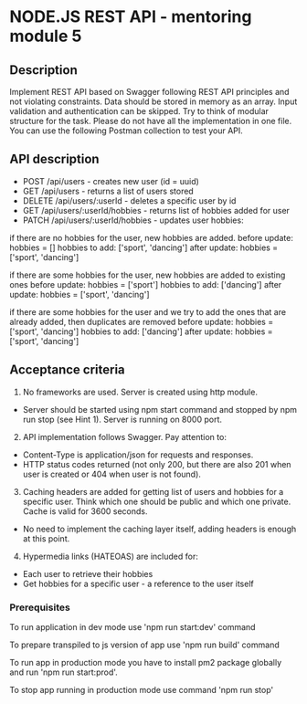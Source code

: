 # NODE.JS REST API - mentoring module 5

## Description
Implement REST API based on Swagger following REST API principles and not violating constraints. Data should be stored in memory as an array. Input validation and authentication can be skipped. Try to think of modular structure for the task. Please do not have all the implementation in one file. You can use the following Postman collection to test your API.

## API description
- POST /api/users - creates new user (id = uuid)
- GET /api/users - returns a list of users stored
- DELETE /api/users/:userId - deletes a specific user by id
- GET /api/users/:userId/hobbies - returns list of hobbies added for user
- PATCH /api/users/:userId/hobbies - updates user hobbies:

if there are no hobbies for the user, new hobbies are added.
before update: hobbies = []
hobbies to add: ['sport', 'dancing']
after update: hobbies = ['sport', 'dancing']

if there are some hobbies for the user, new hobbies are added to existing ones
before update: hobbies = ['sport']
hobbies to add: ['dancing']
after update: hobbies = ['sport', 'dancing']

if there are some hobbies for the user and we try to add the ones that are already added, then duplicates are removed
before update: hobbies = ['sport', 'dancing']
hobbies to add: ['dancing']
after update: hobbies = ['sport', 'dancing']

## Acceptance criteria
1. No frameworks are used. Server is created using http module.
 - Server should be started using npm start command and stopped by npm run stop (see Hint 1). Server is running on 8000 port.
2. API implementation follows Swagger. Pay attention to:
- Content-Type is application/json for requests and responses.
- HTTP status codes returned (not only 200, but there are also 201 when user is created or 404 when user is not found).
3. Caching headers are added for getting list of users and hobbies for a specific user. Think which one should be public and which one private. Cache is valid for 3600 seconds.
- No need to implement the caching layer itself, adding headers is enough at this point.
4. Hypermedia links (HATEOAS) are included for:
- Each user to retrieve their hobbies
- Get hobbies for a specific user - a reference to the user itself

### Prerequisites

To run application in dev mode use 'npm run start:dev' command

To prepare transpiled to js version of app use 'npm run build' command

To run app in production mode you have to install pm2 package globally and run 'npm run start:prod'.

To stop app running in production mode use command 'npm run stop'
